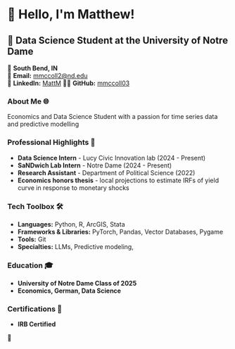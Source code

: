 # 👋 Hello, I'm Matthew!

## 🚀 Data Science Student at the University of Notre Dame

📍 **South Bend, IN**  
📧 **Email:** [mmccoll2@nd.edu](mailto:mmccoll2@nd.edu)  
🔗 **LinkedIn:** [MattM]([https://linkedin.com/in/sajals](https://www.linkedin.com/in/matt-mccollum-b2b770238/))  
👨‍💻 **GitHub:** [mmccoll03]([https://github.com/sajal2692](https://github.com/mmccoll03))


### About Me 🌐
Economics and Data Science Student with a passion for time series data and predictive modelling


### Professional Highlights 🌟
- **Data Science Intern** - Lucy Civic Innovation lab (2024 - Present)
- **SaNDwich Lab Intern** - Notre Dame (2024 - Present)
- **Research Assistant** - Department of Political Science (2022)
- **Economics honors thesis** - local projections to estimate IRFs of yield curve in response to monetary shocks



### Tech Toolbox 🛠️
- **Languages:** Python, R, ArcGIS, Stata
- **Frameworks & Libraries:** PyTorch, Pandas, Vector Databases, Pygame
- **Tools:** Git
- **Specialties:** LLMs, Predictive modeling,

### Education 🎓
- **University of Notre Dame Class of 2025**
- **Economics, German, Data Science**

### Certifications 📜
- **IRB Certified**


🔗 

<!--
**mmccoll03/mmccoll03** is a ✨ _special_ ✨ repository because its `README.md` (this file) appears on your GitHub profile.

Here are some ideas to get you started:

- 🔭 I’m currently working on ...
- 🌱 I’m currently learning ...
- 👯 I’m looking to collaborate on ...
- 🤔 I’m looking for help with ...
- 💬 Ask me about ...
- 📫 How to reach me: ...
- 😄 Pronouns: ...
- ⚡ Fun fact: ...
-->
